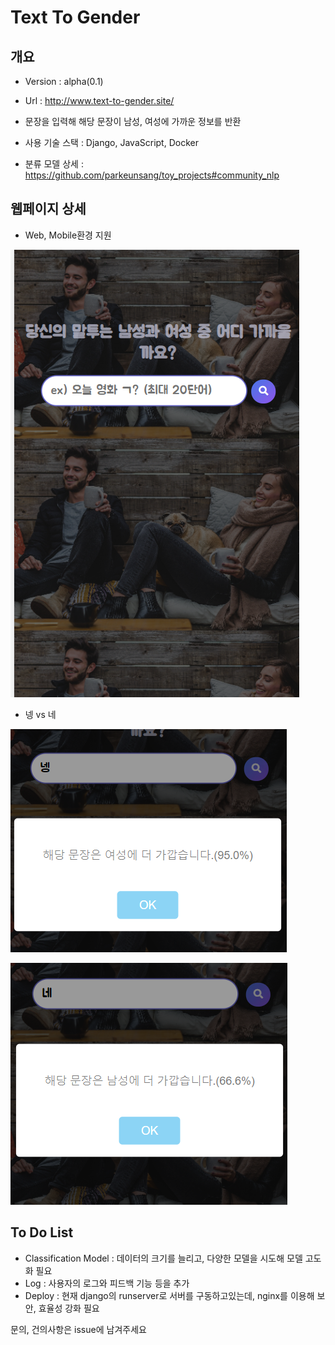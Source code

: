 # Text To Gender

## 개요

- Version : alpha(0.1)

- Url : http://www.text-to-gender.site/
- 문장을 입력해 해당 문장이 남성, 여성에 가까운 정보를 반환
- 사용 기술 스택 : Django, JavaScript, Docker
- 분류 모델 상세 : https://github.com/parkeunsang/toy_projects#community_nlp

## 웹페이지 상세

- Web, Mobile환경 지원

![image-20211012161230591](README.assets\image-20211012161230591.png)



- 넹 vs 네

![image-20211012161324846](README.assets\image-20211012161324846.png)

![image-20211012161423559](README.assets\image-20211012161423559.png)

## To Do List

- Classification Model : 데이터의 크기를 늘리고, 다양한 모델을 시도해 모델 고도화 필요
- Log : 사용자의 로그와 피드백 기능 등을 추가
- Deploy : 현재 django의 runserver로 서버를 구동하고있는데, nginx를 이용해 보안, 효율성 강화 필요

문의, 건의사항은 issue에 남겨주세요